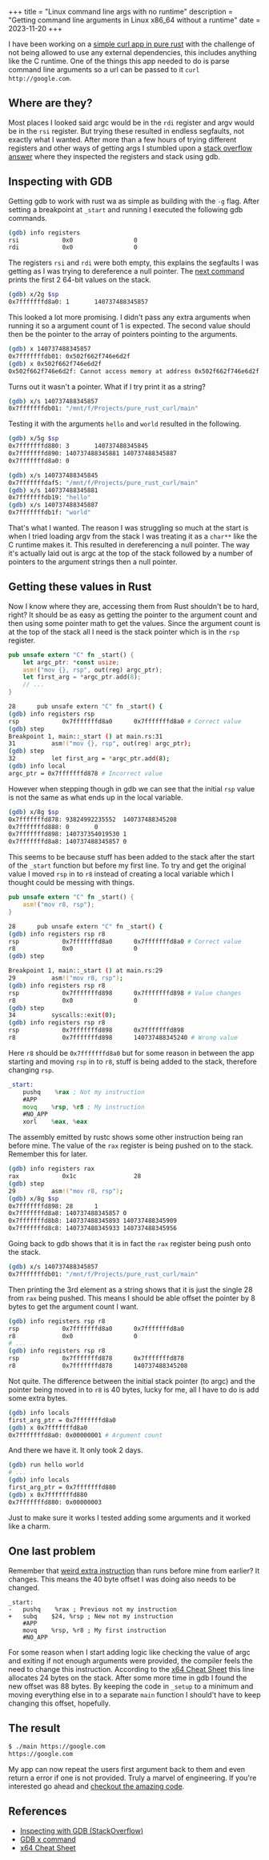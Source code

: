 +++
title = "Linux command line args with no runtime"
description = "Getting command line arguments in Linux x86_64 without a runtime"
date = 2023-11-20
+++

I have been working on a [simple curl app in pure rust][0] with the challenge of not being allowed to use any external dependencies, this includes anything like the C runtime. One of the things this app needed to do is parse command line arguments so a url can be passed to it `curl http://google.com`.

## Where are they?

Most places I looked said argc would be in the `rdi` register and argv would be in the `rsi` register. But trying these resulted in endless segfaults, not exactly what I wanted. After more than a few hours of trying different registers and other ways of getting args I stumbled upon a [stack overflow answer][1] where they inspected the registers and stack using gdb.

## Inspecting with GDB

Getting gdb to work with rust wa as simple as building with the `-g` flag. After setting a breakpoint at `_start` and running I executed the following gdb commands.

```sh
(gdb) info registers
rsi            0x0                 0
rdi            0x0                 0
```

The registers `rsi` and `rdi` were both empty, this explains the segfaults I was getting as I was trying to dereference a null pointer. The [next command][2] prints the first 2 64-bit values on the stack.

```sh
(gdb) x/2g $sp
0x7fffffffd8a0: 1       140737488345857
```

This looked a lot more promising. I didn't pass any extra arguments when running it so a argument count of 1 is expected. The second value should then be the pointer to the array of pointers pointing to the arguments.

```sh
(gdb) x 140737488345857
0x7fffffffdb01: 0x502f662f746e6d2f
(gdb) x 0x502f662f746e6d2f
0x502f662f746e6d2f: Cannot access memory at address 0x502f662f746e6d2f
```

Turns out it wasn't a pointer. What if I try print it as a string?

```sh
(gdb) x/s 140737488345857
0x7fffffffdb01: "/mnt/f/Projects/pure_rust_curl/main"
```

Testing it with the arguments `hello` and `world` resulted in the following.

```sh
(gdb) x/5g $sp
0x7fffffffd880: 3       140737488345845
0x7fffffffd890: 140737488345881 140737488345887
0x7fffffffd8a0: 0
```

```sh
(gdb) x/s 140737488345845
0x7fffffffdaf5: "/mnt/f/Projects/pure_rust_curl/main"
(gdb) x/s 140737488345881
0x7fffffffdb19: "hello"
(gdb) x/s 140737488345887
0x7fffffffdb1f: "world"
```

That's what I wanted. The reason I was struggling so much at the start is when I tried loading argv from the stack I was treating it as a `char**` like the C runtime makes it. This resulted in dereferencing a null pointer. The way it's actually laid out is argc at the top of the stack followed by a number of pointers to the argument strings then a null pointer.

## Getting these values in Rust

Now I know where they are, accessing them from Rust shouldn't be to hard, right? It should be as easy as getting the pointer to the argument count and then using some pointer math to get the values. Since the argument count is at the top of the stack all I need is the stack pointer which is in the `rsp` register.

```rs
pub unsafe extern "C" fn _start() {
    let argc_ptr: *const usize;
    asm!("mov {}, rsp", out(reg) argc_ptr);
    let first_arg = *argc_ptr.add(8);
    // ...
}
```

```sh
28      pub unsafe extern "C" fn _start() {
(gdb) info registers rsp
rsp            0x7fffffffd8a0      0x7fffffffd8a0 # Correct value
(gdb) step
Breakpoint 1, main::_start () at main.rs:31
31          asm!("mov {}, rsp", out(reg) argc_ptr);
(gdb) step
32          let first_arg = *argc_ptr.add(8);
(gdb) info local
argc_ptr = 0x7fffffffd878 # Incorrect value
```

However when stepping though in gdb we can see that the initial `rsp` value is not the same as what ends up in the local variable.

```sh
(gdb) x/8g $sp
0x7fffffffd878: 93824992235552  140737488345208
0x7fffffffd888: 0       0
0x7fffffffd898: 140737354019530 1
0x7fffffffd8a8: 140737488345857 0
```
This seems to be because stuff has been added to the stack after the start of the `_start` function but before my first line. To try and get the original value I moved `rsp` in to `r8` instead of creating a local variable which I thought could be messing with things.

```rs
pub unsafe extern "C" fn _start() {
    asm!("mov r8, rsp");
}
```

```sh
28      pub unsafe extern "C" fn _start() {
(gdb) info registers rsp r8
rsp            0x7fffffffd8a0      0x7fffffffd8a0 # Correct value
r8             0x0                 0
(gdb) step

Breakpoint 1, main::_start () at main.rs:29
29          asm!("mov r8, rsp");
(gdb) info registers rsp r8
rsp            0x7fffffffd898      0x7fffffffd898 # Value changes
r8             0x0                 0
(gdb) step
34          syscalls::exit(0);
(gdb) info registers rsp r8
rsp            0x7fffffffd898      0x7fffffffd898
r8             0x7fffffffd898      140737488345240 # Wrong value
```

Here `r8` should be `0x7fffffffd8a0` but for some reason in between the app starting and moving `rsp` in to `r8`, stuff is being added to the stack, therefore changing `rsp`.

<div id="weird-instruction" aria-hidden></div>

```asm
_start:
    pushq    %rax ; Not my instruction
    #APP
    movq    %rsp, %r8 ; My instruction
    #NO_APP
    xorl    %eax, %eax
```

The assembly emitted by rustc shows some other instruction being ran before mine. The value of the `rax` register is being pushed on to the stack. Remember this for later.

```sh
(gdb) info registers rax
rax            0x1c                28
(gdb) step
29          asm!("mov r8, rsp");
(gdb) x/8g $sp
0x7fffffffd898: 28      1
0x7fffffffd8a8: 140737488345857 0
0x7fffffffd8b8: 140737488345893 140737488345909
0x7fffffffd8c8: 140737488345933 140737488345956
```

Going back to gdb shows that it is in fact the `rax` register being push onto the stack.

```sh
(gdb) x/s 140737488345857
0x7fffffffdb01: "/mnt/f/Projects/pure_rust_curl/main"
```

Then printing the 3rd element as a string shows that it is just the single 28 from `rax` being pushed. This means I should be able offset the pointer by 8 bytes to get the argument count I want.

```sh
(gdb) info registers rsp r8
rsp            0x7fffffffd8a0      0x7fffffffd8a0
r8             0x0                 0
# ...
(gdb) info registers rsp r8
rsp            0x7fffffffd878      0x7fffffffd878
r8             0x7fffffffd878      140737488345208
```

Not quite. The difference between the initial stack pointer (to argc) and the pointer being moved in to `r8` is 40 bytes, lucky for me, all I have to do is add some extra bytes.

```sh
(gdb) info locals
first_arg_ptr = 0x7fffffffd8a0
(gdb) x 0x7fffffffd8a0
0x7fffffffd8a0: 0x00000001 # Argument count
```

And there we have it. It only took 2 days.

```sh
(gdb) run hello world
# ...
(gdb) info locals
first_arg_ptr = 0x7fffffffd880
(gdb) x 0x7fffffffd880
0x7fffffffd880: 0x00000003
```

Just to make sure it works I tested adding some arguments and it worked like a charm.

## One last problem

Remember that [weird extra instruction](#weird-instruction) than runs before mine from earlier? It changes. This means the 40 byte offset I was doing also needs to be changed.

```asm,diff
_start:
-   pushq    %rax ; Previous not my instruction
+   subq    $24, %rsp ; New not my instruction
    #APP
    movq    %rsp, %r8 ; My first instruction
    #NO_APP
```

For some reason when I start adding logic like checking the value of argc and exiting if not enough arguments were provided, the compiler feels the need to change this instruction. According to the [x64 Cheat Sheet][3] this line allocates 24 bytes on the stack. After some more time in gdb I found the new offset was 88 bytes. By keeping the code in `_setup` to a minimum and moving everything else in to a separate `main` function I should't have to keep changing this offset, hopefully.

## The result

```sh
$ ./main https://google.com
https://google.com
```

My app can now repeat the users first argument back to them and even return a error if one is not provided. Truly a marvel of engineering. If you're interested go ahead and [checkout the amazing code](https://github.com/LiamGallagher737/pure_rust_curl/blob/5075639c071d3e86809aa32d2fb15a84e1f8d379/main.rs#L14-L45).

## References

- [Inspecting with GDB (StackOverflow)][1]
- [GDB x command][2]
- [x64 Cheat Sheet][3]

[0]: https://github.com/LiamGallagher737/pure_rust_curl
[1]: https://stackoverflow.com/a/38154828
[2]: https://visualgdb.com/gdbreference/commands/x
[3]: https://cs.brown.edu/courses/cs033/docs/guides/x64_cheatsheet.pdf

